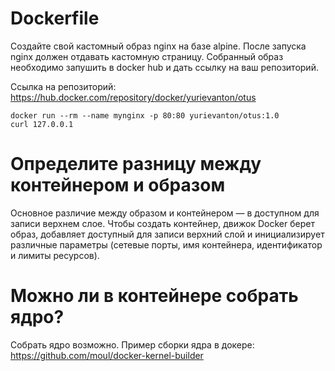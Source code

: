 # Dockerfile

Создайте свой кастомный образ nginx на базе alpine. После запуска nginx должен отдавать кастомную страницу. Собранный образ необходимо запушить в docker hub и дать ссылку на ваш репозиторий.

Ссылка на репозиторий: https://hub.docker.com/repository/docker/yurievanton/otus

```
docker run --rm --name mynginx -p 80:80 yurievanton/otus:1.0
curl 127.0.0.1
```

# Определите разницу между контейнером и образом

 Основное различие между образом и контейнером — в доступном для записи верхнем слое. Чтобы создать контейнер, движок Docker берет образ, добавляет доступный для записи верхний слой и инициализирует различные параметры (сетевые порты, имя контейнера, идентификатор и лимиты ресурсов).

# Можно ли в контейнере собрать ядро?

 Собрать ядро возможно. Пример сборки ядра в докере: https://github.com/moul/docker-kernel-builder 